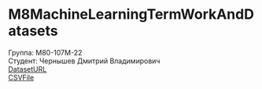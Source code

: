 # M8MachineLearningTermWorkAndDatasets
Группа: М80-107М-22\
Студент: Чернышев Дмитрий Владимирович\
[DatasetURL](https://www.kaggle.com/datasets/yashpaloswal/loan-prediction-with-3-problem-statement)\
[CSVFile]()
